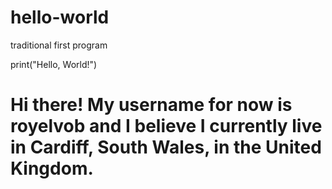 # hello-world
traditional first program

print("Hello, World!")

# Hi there! My username for now is royelvob and I believe I currently live in Cardiff, South Wales, in the United Kingdom. 
